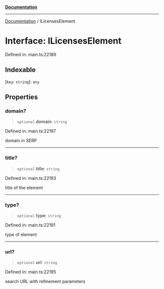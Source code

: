 [**Documentation**](../README.md)

***

[Documentation](../README.md) / ILicensesElement

# Interface: ILicensesElement

Defined in: main.ts:22189

## Indexable

\[`key`: `string`\]: `any`

## Properties

### domain?

> `optional` **domain**: `string`

Defined in: main.ts:22197

domain in SERP

***

### title?

> `optional` **title**: `string`

Defined in: main.ts:22193

title of the element

***

### type?

> `optional` **type**: `string`

Defined in: main.ts:22191

type of element

***

### url?

> `optional` **url**: `string`

Defined in: main.ts:22195

search URL with refinement parameters
